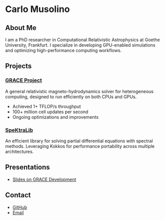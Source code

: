 # Carlo Musolino

## About Me
I am a PhD researcher in Computational Relativistic Astrophysics at Goethe University, Frankfurt. I specialize in developing GPU-enabled simulations and optimizing high-performance computing workflows.

## Projects
### [GRACE Project](https://github.com/username/grace)
A general relativistic magneto-hydrodynamics solver for heterogeneous computing, designed to run efficiently on both CPUs and GPUs.

- Achieved 1+ TFLOP/s throughput
- 100+ million cell updates per second
- Ongoing optimizations and improvements

### [SpeKtraLib](https://github.com/username/spektralib)
An efficient library for solving partial differential equations with spectral methods. Leveraging Kokkos for performance portability across multiple architectures.

## Presentations
- [Slides on GRACE Development](Palaver240624.pdf)

## Contact
- [GitHub](https://github.com/username)
- [Email](mailto:carlo.musolino@gmail.com)
